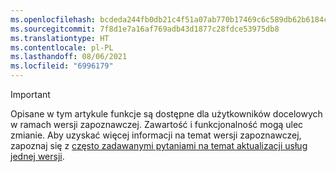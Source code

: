 ```yaml
---
ms.openlocfilehash: bcdeda244fb0db21c4f51a07ab770b17469c6c589db62b6184c78245c4ba2ca5
ms.sourcegitcommit: 7f8d1e7a16af769adb43d1877c28fdce53975db8
ms.translationtype: HT
ms.contentlocale: pl-PL
ms.lasthandoff: 08/06/2021
ms.locfileid: "6996179"
---
```

> [!IMPORTANT]
> Opisane w tym artykule funkcje są dostępne dla użytkowników docelowych w ramach wersji zapoznawczej. Zawartość i funkcjonalność mogą ulec zmianie. Aby uzyskać więcej informacji na temat wersji zapoznawczej, zapoznaj się z [często zadawanymi pytaniami na temat aktualizacji usług jednej wersji](/dynamics365/unified-operations/fin-and-ops/get-started/one-version).